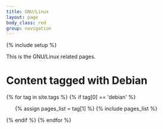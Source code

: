```yaml
---
title: GNU/Linux
layout: page
body_class: red
group: navigation
---
```

{% include setup %}

This is the GNU/Linux related pages.

# Content tagged with Debian

{% for tag in site.tags %} 
{% if tag[0] == 'debian' %}
<ul>
{% assign pages_list = tag[1] %}  
{% include pages_list %}
</ul>
{% endif %}
{% endfor %}
